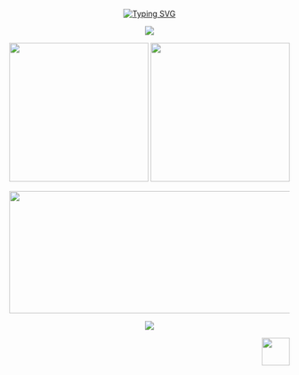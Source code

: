 <p align="center">
  <a href="https://git.io/typing-svg"><img src="https://readme-typing-svg.demolab.com?font=Workbench&size=60&duration=3000&pause=3000&color=5D36F7&center=true&vCenter=true&width=800&height=100&lines=Miguel+Angel+Cock+Cano;Systems+engineer" alt="Typing SVG" /></a>
</p>

<p align="center">
  <a href="https://skillicons.dev">
    <img src="https://skillicons.dev/icons?i=git,github,docker,c,neovim,linux,go,js,ts,html,css,scala,htmx,nodejs,bun,zig,cpp,cs,unity,godot,mysql,arduino,bash,raspberrypi,aws,gcp,django,figma,matlab,mint,notion,obsidian,py,replit,java,linkedin" />
  </a>
</p>

<p align="center">
  <img height="250" src="https://github-readme-stats.vercel.app/api/top-langs/?username=MiguelCock&layout=donut&theme=onedark"/>
  <img height="250" src="https://github-readme-stats.vercel.app/api?username=MiguelCock&show_icons=true&theme=onedark"/>
</p>

<p align="center">
  <img width="800" height="220" src="https://streak-stats.demolab.com?user=MiguelCock&theme=onedark&hide_border=true&border_radius=5&card_width=800">
</p>

<p align="center">
  <img src="https://codewars-stats-ignacio-cuadra.vercel.app/?username=MiguelCock&theme=halloween"/>
</p>

<p align="right">
  <img height="50" alt="" src="https://komarev.com/ghpvc/?username=MiguelCock&style=flat&color=red"/>
</p>
